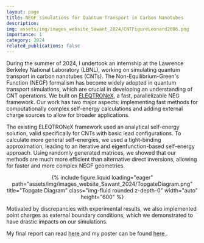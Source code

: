 ```yaml
---
layout: page
title: NEGF simulations for Quantum Transport in Carbon Nanotubes
description:
img: assets/img/images_website_Sawant_2024/CNTFigureLeonard2006.png
importance: 1
category: 2024
related_publications: false
---
```


During the summer of 2024, I undertook an internship at the Lawrence Berkeley National Laboratory (LBNL), working on simulating quantum transport in carbon nanotubes (CNTs). The Non-Equilibrium-Green's Function (NEGF) formalism has become widely adopted in quantum transport simulations, which are crucial in developing an understanding of CNT operations. We built on <a href="https://github.com/AMReX-Microelectronics/ELEQTRONeX"> ELEQTRONeX</a>, a fast, parallelizable NEG framework. Our work has two major aspects: implementing fast methods for computationally complex self-energy calculations and adding external charge sources to allow for broader applications.

<p> The existing ELEQTRONeX framework used an analytical self-energy solution, valid specifically for CNTs with basic lead configurations. To calculate more general self-energies, we used a tight-binding approximation, leading to an iterative and eigenfunction-based self-energy approach. Using randomly generated matrices, we showed that our methods are much more efficient than alternative direct inversions, allowing for faster and more complex NEGF geometries.

<div style="text-align: center;">
  {% include figure.liquid loading="eager" path="assets/img/images_website_Sawant_2024/TopgateDiagram.png" title="Topgate Diagram" class="img-fluid rounded z-depth-0" width="auto" height="600" %}
</div>

<p> Motivated by discrepancies with experimental results, we also implemented point charges as external boundary conditions, which we demonstrated to have drastic impacts on our simulations.

<p> My final report can read <a href="https://drive.google.com/file/d/16Znx879Naj6zRpNXD1cFaAO-uI8B4h6g/view?usp=sharing"> here </a> and my poster can be found <a href="https://drive.google.com/file/d/1KLGDdQcSs8IwyPmsHNvougbv114AbVYe/view?usp=sharing"> here </a>.

